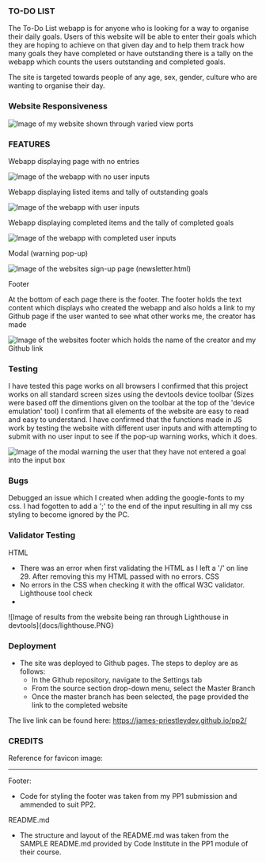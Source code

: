 ### TO-DO LIST

The To-Do List webapp is for anyone who is looking for a way to organise their daily goals. Users of this website will be able to enter their goals which they are
hoping to achieve on that given day and to help them track how many goals they have completed or have outstanding there is a tally on the webapp which counts
the users outstanding and completed goals.

The site is targeted towards people of any age, sex, gender, culture who are wanting to organise their day.

### Website Responsiveness

![Image of my website shown through varied view ports]()

### FEATURES

Webapp displaying page with no entries



![Image of the webapp with no user inputs]()

Webapp displaying listed items and tally of outstanding goals



![Image of the webapp with user inputs]()

Webapp displaying completed items and the tally of completed goals



![Image of the webapp with completed user inputs]()

Modal (warning pop-up)



![Image of the websites sign-up page (newsletter.html)]()

Footer

At the bottom of each page there is the footer.
The footer holds the text content which displays who created the webapp and also holds a link to my Github page if the user wanted
to see what other works me, the creator has made

![Image of the websites footer which holds the name of the creator and my Github link]()

### Testing

I have tested this page works on all browsers
I confirmed that this project works on all standard screen sizes using the devtools device toolbar
(Sizes were based off the dimentions given on the toolbar at the top of the 'device emulation' tool)
I confirm that all elements of the website are easy to read and easy to understand.
I have confirmed that the functions made in JS work by testing the website with different user inputs and with attempting to submit with no
user input to see if the pop-up warning works, which it does.

![Image of the modal warning the user that they have not entered a goal into the input box]()

### Bugs

Debugged an issue which I created when adding the google-fonts to my css. 
I had fogotten to add a ';' to the end of the input resulting in all my css styling 
to become ignored by the PC.

### Validator Testing

HTML
- There was an error when first validating the HTML as I left a '/' on line 29. After removing this my HTML passed with no errors.
CSS
- No errors in the CSS when checking it with the offical W3C validator.
Lighthouse tool check
- 

![Image of results from the website being ran through Lighthouse in devtools]{docs/lighthouse.PNG}

### Deployment

- The site was deployed to Github pages. The steps to deploy are as follows:
  - In the Github repository, navigate to the Settings tab
  - From the source section drop-down menu, select the Master Branch
  - Once the master branch has been selected, the page provided the link to the completed website

The live link can be found here: https://james-priestleydev.github.io/pp2/

### CREDITS

Reference for favicon image:

----------------------

Footer:

- Code for styling the footer was taken from my PP1 submission and ammended to suit PP2.

README.md

- The structure and layout of the README.md was taken from the SAMPLE README.md provided by Code Institute in the PP1 module of their course. 